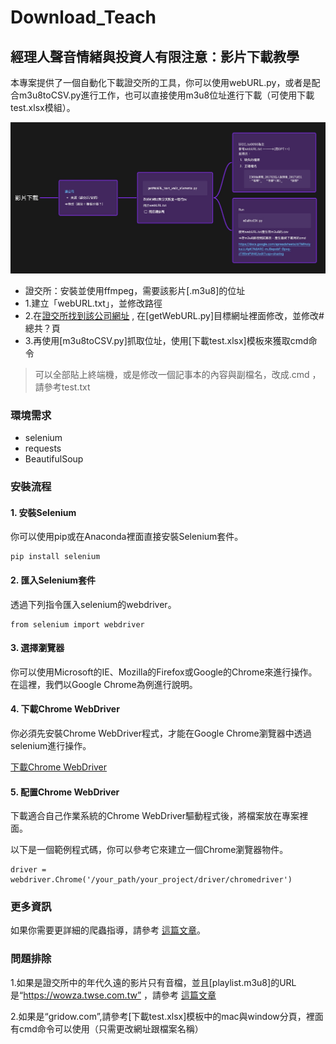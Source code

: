 # Download_Teach
## 經理人聲音情緒與投資人有限注意：影片下載教學

本專案提供了一個自動化下載證交所的工具，你可以使用webURL.py，或者是配合m3u8toCSV.py進行工作，也可以直接使用m3u8位址進行下載（可使用下載test.xlsx模組）。

![image](https://github.com/t109ab0014/Download_Teach/blob/main/%E6%B5%81%E7%A8%8B.jpg)

- 證交所：安裝並使用ffmpeg，需要該影片[.m3u8]的位址
- 1.建立「webURL.txt」，並修改路徑
- 2.在[證交所找到該公司網址](https://webpro.twse.com.tw/WebPortal/search/investor/?searchPageUrl=%2FWebPortal%2Fsearch%2Finvestor%2F&keyword=%E6%96%B0%E5%85%89%E9%87%91&eventDateFrom=&eventDateTo=&topCategoryId=&subCategoryId=&industryCode=&market=&speaker=&description=&order=eventDate&queryType=normal) , 在[getWebURL.py]目標網址裡面修改，並修改#總共？頁
- 3.再使用[m3u8toCSV.py]抓取位址，使用[下載test.xlsx]模板來獲取cmd命令
> 可以全部貼上終端機，或是修改一個記事本的內容與副檔名，改成.cmd ，請參考test.txt

### 環境需求
- selenium
- requests
- BeautifulSoup

### 安裝流程

#### 1. 安裝Selenium
你可以使用pip或在Anaconda裡面直接安裝Selenium套件。

```
pip install selenium
```

#### 2. 匯入Selenium套件
透過下列指令匯入selenium的webdriver。

```
from selenium import webdriver
```

#### 3. 選擇瀏覽器
你可以使用Microsoft的IE、Mozilla的Firefox或Google的Chrome來進行操作。在這裡，我們以Google Chrome為例進行說明。

#### 4. 下載Chrome WebDriver
你必須先安裝Chrome WebDriver程式，才能在Google Chrome瀏覽器中透過selenium進行操作。

[下載Chrome WebDriver](https://chromedriver.chromium.org/)

#### 5. 配置Chrome WebDriver
下載適合自己作業系統的Chrome WebDriver驅動程式後，將檔案放在專案裡面。

以下是一個範例程式碼，你可以參考它來建立一個Chrome瀏覽器物件。

```
driver = webdriver.Chrome('/your_path/your_project/driver/chromedriver')
```

### 更多資訊
如果你需要更詳細的爬蟲指導，請參考 [這篇文章](https://medium.com/seaniap/%E7%94%A8python%E6%8E%A7%E5%88%B6chrome%E7%80%8F%E8%A6%BD%E5%99%A8-selenium%E5%88%9D%E9%AB%94%E9%A9%97-732929668ce3)。

### 問題排除
1.如果是證交所中的年代久遠的影片只有音檔，並且[playlist.m3u8]的URL是“https://wowza.twse.com.tw” ，請參考 [這篇文章](https://zerotech.club/blob-video-download/)

2.如果是“gridow.com”,請參考[下載test.xlsx]模板中的mac與window分頁，裡面有cmd命令可以使用（只需更改網址跟檔案名稱）
